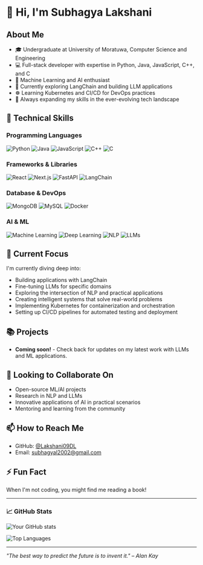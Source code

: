 # 👋 Hi, I'm Subhagya Lakshani

## About Me
- 🎓 Undergraduate at University of Moratuwa, Computer Science and Engineering
- 💻 Full-stack developer with expertise in Python, Java, JavaScript, C++, and C
- 🤖 Machine Learning and AI enthusiast
- 🔬 Currently exploring LangChain and building LLM applications
- ☸️ Learning Kubernetes and CI/CD for DevOps practices
- 🌱 Always expanding my skills in the ever-evolving tech landscape

## 🚀 Technical Skills

### Programming Languages
![Python](https://img.shields.io/badge/Python-3776AB?style=for-the-badge&logo=python&logoColor=white)
![Java](https://img.shields.io/badge/Java-ED8B00?style=for-the-badge&logo=openjdk&logoColor=white)
![JavaScript](https://img.shields.io/badge/JavaScript-F7DF1E?style=for-the-badge&logo=javascript&logoColor=black)
![C++](https://img.shields.io/badge/C++-00599C?style=for-the-badge&logo=cplusplus&logoColor=white)
![C](https://img.shields.io/badge/C-A8B9CC?style=for-the-badge&logo=c&logoColor=white)

### Frameworks & Libraries
![React](https://img.shields.io/badge/React-20232A?style=for-the-badge&logo=react&logoColor=61DAFB)
![Next.js](https://img.shields.io/badge/Next.js-000000?style=for-the-badge&logo=nextdotjs&logoColor=white)
![FastAPI](https://img.shields.io/badge/FastAPI-009688?style=for-the-badge&logo=fastapi&logoColor=white)
![LangChain](https://img.shields.io/badge/LangChain-3178C6?style=for-the-badge&logo=chain&logoColor=white)

### Database & DevOps
![MongoDB](https://img.shields.io/badge/MongoDB-4EA94B?style=for-the-badge&logo=mongodb&logoColor=white)
![MySQL](https://img.shields.io/badge/MySQL-005C84?style=for-the-badge&logo=mysql&logoColor=white)
![Docker](https://img.shields.io/badge/Docker-2496ED?style=for-the-badge&logo=docker&logoColor=white)



### AI & ML
![Machine Learning](https://img.shields.io/badge/Machine_Learning-FF6F00?style=for-the-badge&logo=tensorflow&logoColor=white)
![Deep Learning](https://img.shields.io/badge/Deep_Learning-FF6F00?style=for-the-badge&logo=pytorch&logoColor=white)
![NLP](https://img.shields.io/badge/NLP-1F425F?style=for-the-badge&logo=nlp&logoColor=white)
![LLMs](https://img.shields.io/badge/LLMs-FF6F00?style=for-the-badge&logo=openai&logoColor=white)

## 🔭 Current Focus
I'm currently diving deep into:
- Building applications with LangChain
- Fine-tuning LLMs for specific domains
- Exploring the intersection of NLP and practical applications
- Creating intelligent systems that solve real-world problems
- Implementing Kubernetes for containerization and orchestration
- Setting up CI/CD pipelines for automated testing and deployment

## 📚 Projects
<!-- You can add your notable projects here -->
- **Coming soon!** - Check back for updates on my latest work with LLMs and ML applications.

## 💞️ Looking to Collaborate On
- Open-source ML/AI projects
- Research in NLP and LLMs
- Innovative applications of AI in practical scenarios
- Mentoring and learning from the community

## 📫 How to Reach Me
<!-- Add your preferred contact methods -->
- GitHub: [@Lakshani09DL](https://github.com/Lakshani09DL)
- Email: subhagyal2002@gmail.com 


## ⚡ Fun Fact
<!-- Add a fun fact about yourself here -->
When I'm not coding, you might find me reading a book!

---

### 📈 GitHub Stats

![Your GitHub stats](https://github-readme-stats.vercel.app/api?username=Lakshani09DL&show_icons=true&theme=radical)

![Top Languages](https://github-readme-stats.vercel.app/api/top-langs/?username=Lakshani09DL&layout=compact&theme=radical)

---

*"The best way to predict the future is to invent it." – Alan Kay*
